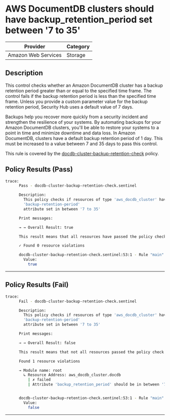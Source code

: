# AWS DocumentDB clusters should have backup_retention_period set between '7 to 35'

| Provider            | Category |
| ------------------- | -------- |
| Amazon Web Services | Storage  |

## Description

This control checks whether an Amazon DocumentDB cluster has a backup retention period greater than or equal to the specified time frame. The control fails if the backup retention period is less than the specified time frame. Unless you provide a custom parameter value for the backup retention period, Security Hub uses a default value of 7 days.

Backups help you recover more quickly from a security incident and strengthen the resilience of your systems. By automating backups for your Amazon DocumentDB clusters, you'll be able to restore your systems to a point in time and minimize downtime and data loss. In Amazon DocumentDB, clusters have a default backup retention period of 1 day. This must be increased to a value between 7 and 35 days to pass this control.

This rule is covered by the [docdb-cluster-backup-retention-check](https://github.com/hashicorp/policy-library-FSBP-Policy-Set-for-AWS-Terraform/blob/main/policies/docdb/docdb-cluster-backup-retention-check.sentinel) policy.

## Policy Results (Pass)

```bash
trace:
      Pass - docdb-cluster-backup-retention-check.sentinel

      Description:
        This policy checks if resources of type 'aws_docdb_cluster' have the
        'backup-retention-period'
        attribute set in between '7 to 35'

      Print messages:

      → → Overall Result: true

      This result means that all resources have passed the policy check for the policy docdb-cluster-backup-retention-check.

      ✓ Found 0 resource violations

      docdb-cluster-backup-retention-check.sentinel:53:1 - Rule "main"
        Value:
          true
```

---

## Policy Results (Fail)

```bash
trace:
      Fail - docdb-cluster-backup-retention-check.sentinel

      Description:
        This policy checks if resources of type 'aws_docdb_cluster' have the
        'backup-retention-period'
        attribute set in between '7 to 35'

      Print messages:

      → → Overall Result: false

      This result means that not all resources passed the policy check and the protected behavior is not allowed for the policy docdb-cluster-backup-retention-check.

      Found 1 resource violations

      → Module name: root
        ↳ Resource Address: aws_docdb_cluster.docdb
          | ✗ failed
          | Attribute 'backup_retention_period' should be in between '7 to 35' for AWS DocumentDb Cluster. Refer to https://docs.aws.amazon.com/securityhub/latest/userguide/documentdb-controls.html#documentdb-2 for more details.


      docdb-cluster-backup-retention-check.sentinel:53:1 - Rule "main"
        Value:
          false
```

---
